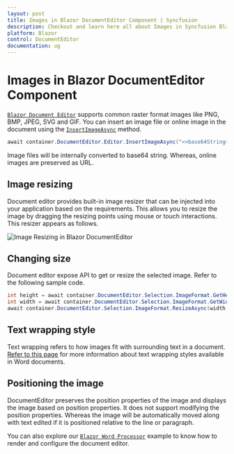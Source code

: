 ```yaml
---
layout: post
title: Images in Blazor DocumentEditor Component | Syncfusion
description: Checkout and learn here all about Images in Syncfusion Blazor DocumentEditor component and much more.
platform: Blazor
control: DocumentEditor
documentation: ug
---
```


# Images in Blazor DocumentEditor Component

[`Blazor Document Editor`](https://www.syncfusion.com/blazor-components/blazor-word-processor) supports common raster format images like PNG, BMP, JPEG, SVG and GIF. You can insert an image file or online image in the document using the [`InsertImageAsync`](https://help.syncfusion.com/cr/blazor/Syncfusion.Blazor.DocumentEditor.EditorModule.html#Syncfusion_Blazor_DocumentEditor_EditorModule_InsertImageAsync_System_String_System_Nullable_System_Double__System_Nullable_System_Double__) method.

```csharp
await container.DocumentEditor.Editor.InsertImageAsync("<<base64String>>");
```

Image files will be internally converted to base64 string. Whereas, online images are preserved as URL.

## Image resizing

Document editor provides built-in image resizer that can be injected into your application based on the requirements. This allows you to resize the image by dragging the resizing points using mouse or touch interactions. This resizer appears as follows.

![Image Resizing in Blazor DocumentEditor](images/blazor-document-editor-image-resizing.jpeg)

## Changing size

Document editor expose API to get or resize the selected image. Refer to the following sample code.

```csharp
int height = await container.DocumentEditor.Selection.ImageFormat.GetHeightAsync();
int width = await container.DocumentEditor.Selection.ImageFormat.GetWidthAsync();
await container.DocumentEditor.Selection.ImageFormat.ResizeAsync(width + 10, height + 10);
```

## Text wrapping style

Text wrapping refers to how images fit with surrounding text in a document. [Refer to this page](../document-editor/text-wrapping-style) for more information about text wrapping styles available in Word documents.

## Positioning the image

DocumentEditor preserves the position properties of the image and displays the image based on position properties. It does not support modifying the position properties. Whereas the image will be automatically moved along with text edited if it is positioned relative to the line or paragraph.

You can also explore our [`Blazor Word Processor`](https://blazor.syncfusion.com/demos/document-editor/default-functionalities) example to know how to render and configure the document editor.
